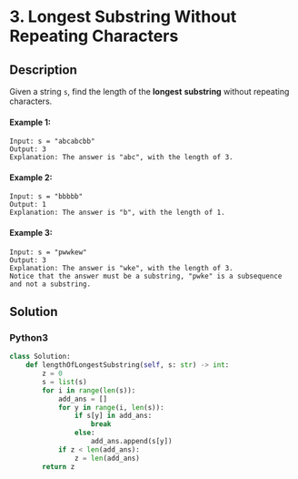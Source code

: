 # 3. Longest Substring Without Repeating Characters

## Description
Given a string `s`, find the length of the **longest** **substring** without repeating characters.

#### Example 1:
```
Input: s = "abcabcbb"
Output: 3
Explanation: The answer is "abc", with the length of 3.
```

#### Example 2:
```
Input: s = "bbbbb"
Output: 1
Explanation: The answer is "b", with the length of 1.
```

#### Example 3:
```
Input: s = "pwwkew"
Output: 3
Explanation: The answer is "wke", with the length of 3.
Notice that the answer must be a substring, "pwke" is a subsequence and not a substring.
```


## Solution

### Python3
```python
class Solution:
    def lengthOfLongestSubstring(self, s: str) -> int:
        z = 0
        s = list(s)
        for i in range(len(s)):
            add_ans = []
            for y in range(i, len(s)):
                if s[y] in add_ans:
                    break
                else:
                    add_ans.append(s[y])
            if z < len(add_ans):
                z = len(add_ans)
        return z
```